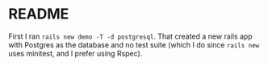 # README

First I ran `rails new demo -T -d postgresql`. That created a new rails app with Postgres as the database and no test suite (which I do since `rails new` uses minitest, and I prefer using Rspec).
